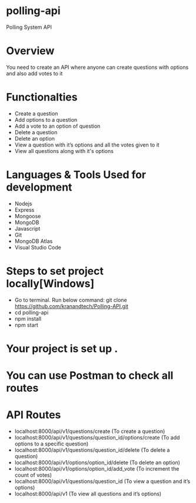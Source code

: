 # polling-api
Polling System API
# Overview
You need to create an API where anyone can create questions with options and also add votes to it
# Functionalties
-	Create a question
-	Add options to a question
-	Add a vote to an option of question
-	Delete a question 
-	Delete an option 
-	View a question with it’s options and all the votes given to it
-    View all questions along with it's options

# Languages & Tools Used for development
- Nodejs
- Express
- Mongoose
- MongoDB
- Javascript
- Git
- MongoDB Atlas
- Visual Studio Code

# Steps to set project locally[Windows]
- Go to terminal. Run below command:
     git clone https://github.com/kranandtech/Polling-API.git
-  cd polling-api
- npm install
- npm start
 # Your project is set up .
 # You can use Postman to check all routes
 # API Routes 
-	localhost:8000/api/v1/questions/create  (To create a question)
-	localhost:8000/api/v1/questions/question_id/options/create (To add options to a specific question)
-	localhost:8000/api/v1/questions/question_id/delete (To delete a question)
-	localhost:8000/api/v1/options/option_id/delete (To delete an option)
-	localhost:8000/api/v1/options/option_id/add_vote (To increment the count of votes)
-	localhost:8000/api/v1/questions/question_id (To view a question and it’s options)
-	localhost:8000/api/v1 (To view all questions and it’s options)

